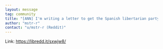 ```yaml
---
layout: message
tag: community
title: "[ANN] I'm writing a letter to get the Spanish libertarian party to accept Monero. Any suggestions?"
author: "mstr-r"	
contact: "u/mstr-r (Reddit)"
---
```


Link: https://libredd.it/sxwjw8/

